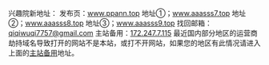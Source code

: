 
兴趣院新地址：
发布页：www.ppann.top
地址①；www.aaasss7.top
地址②；www.aaasss8.top
地址③；www.aaasss9.top
找回邮箱：qiqiwuqi7757@gmail.com
主站备用：[172.247.7.115](https://172.247.7.115/)
最近国内部分地区的运营商劫持域名导致打开的网站不是本站，或打不开网站，如果您的地区有此情况请进入上面的[主站备用](https://172.247.7.115/)地址。
